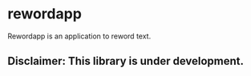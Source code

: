 # rewordapp
Rewordapp is an application to reword text.

## Disclaimer: This library is under development.